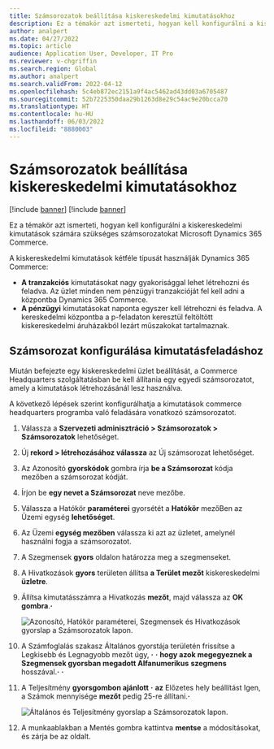 ```yaml
---
title: Számsorozatok beállítása kiskereskedelmi kimutatásokhoz
description: Ez a témakör azt ismerteti, hogyan kell konfigurálni a kiskereskedelmi kimutatások számára szükséges számsorozatokat Microsoft Dynamics 365 Commerce.
author: analpert
ms.date: 04/27/2022
ms.topic: article
audience: Application User, Developer, IT Pro
ms.reviewer: v-chgriffin
ms.search.region: Global
ms.author: analpert
ms.search.validFrom: 2022-04-12
ms.openlocfilehash: 5c4eb872ec2151a9f4ac5462ad43dd03a6705487
ms.sourcegitcommit: 52b7225350daa29b1263d8e29c54ac9e20bcca70
ms.translationtype: HT
ms.contentlocale: hu-HU
ms.lasthandoff: 06/03/2022
ms.locfileid: "8880003"
---
```

# <a name="set-up-number-sequences-for-retail-statements"></a>Számsorozatok beállítása kiskereskedelmi kimutatásokhoz

[!include [banner](includes/banner.md)]
[!include [banner](includes/preview-banner.md)]

Ez a témakör azt ismerteti, hogyan kell konfigurálni a kiskereskedelmi kimutatások számára szükséges számsorozatokat Microsoft Dynamics 365 Commerce.

A kiskereskedelmi kimutatások kétféle típusát használják Dynamics 365 Commerce: 

- **A tranzakciós** kimutatásokat nagy gyakorisággal lehet létrehozni és feladva. Az üzlet minden nem pénzügyi tranzakcióját fel kell adni a központba Dynamics 365 Commerce. 
- **A pénzügyi** kimutatásokat naponta egyszer kell létrehozni és feladva. A kereskedelmi központba a p-feladaton keresztül feltöltött kiskereskedelmi áruházakból lezárt műszakokat tartalmaznak.

## <a name="configure-a-number-sequence-for-statement-posting"></a>Számsorozat konfigurálása kimutatásfeladáshoz

Miután befejezte egy kiskereskedelmi üzlet beállítását, a Commerce Headquarters szolgáltatásban be kell állítania egy egyedi számsorozatot, amely a kimutatások létrehozásánál lesz használva.

A következő lépések szerint konfigurálhatja a kimutatások commerce headquarters programba való feladására vonatkozó számsorozatot.

1. Válassza a **Szervezeti adminisztráció \> Számsorozatok \> Számsorozatok** lehetőséget.
1. Új **rekord \> létrehozásához válassza** az Új számsorozat lehetőséget.
1. Az Azonosító **gyorskódok** gombra írja **be a Számsorozat** kódja mezőben a számsorozat kódját.
1. Írjon be **egy nevet a Számsorozat** neve mezőbe.
1. Válassza a Hatókör **paraméterei** gyorsétét a **Hatókör** mezőBen az Üzemi egység **lehetőséget**.
1. Az Üzemi **egység mezőben** válassza ki azt az üzletet, amelynél használni fogja a számsorozatot.
1. A Szegmensek **gyors** oldalon határozza meg a szegmenseket.
1. A Hivatkozások **gyors** területen állítsa **a Terület mezőt** kiskereskedelmi **üzletre**.
1. Állítsa kimutatásszámra a Hivatkozás **mezőt**, majd válassza az **OK gombra**.**·**

    ![Azonosító, Hatókör paraméterei, Szegmensek és Hivatkozások gyorslap a Számsorozatok lapon.](media/retail-statements-num-seq-setup-01.png)

1. A Számfoglalás szakasz Általános gyorstája területén frissítse a Legkisebb és Legnagyobb mezőt úgy, **·** **·** **hogy azok megegyeznek a Szegmensek gyorsban megadott Alfanumerikus** **szegmens** hosszával.**·** **·**
1. A Teljesítmény **gyorsgombon ajánlott** **·** **az** Előzetes hely beállítást Igen, a Számok mennyisége **mezőt** pedig 25-re állítani.**·**

    ![Általános és Teljesítmény gyorslap a Számsorozatok lapon.](media/retail-statements-num-seq-setup-02.png)

1. A munkaablakban a Mentés gombra kattintva **mentse** a módosításokat, és zárja be az oldalt.
